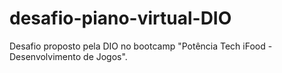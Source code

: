 # desafio-piano-virtual-DIO
Desafio proposto pela DIO no bootcamp "Potência Tech iFood - Desenvolvimento de Jogos".
